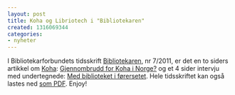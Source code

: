 ```yaml
---
layout: post
title: Koha og Libriotech i "Bibliotekaren"
created: 1316069344
categories:
- nyheter
---
```

<p>I Bibliotekarforbundets tidsskrift <a href="http://www.bibforb.no/no/Bibliotekaren/">Bibliotekaren</a>, nr 7/2011, er det en to siders artikkel om <a href="http://koha-community.org/">Koha</a>: <a href="http://issuu.com/erling/docs/bk1107/11">Gjennombrudd for Koha i Norge?</a> og et 4 sider intervju med undertegnede: <a href="http://issuu.com/erling/docs/bk1107/12">Med biblioteket i førersetet</a>. Hele tidsskriftet kan også lastes ned <a href="http://www.bibforb.no/filestore/BIKA/BIKA/bk1107.pdf">som PDF</a>. Enjoy!</p>
